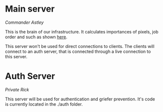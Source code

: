 # Main server

_Commander Astley_

This is the brain of our infrastructure. It calculates importances of pixels, job order and such as shown [here](https://www.youtube.com/watch?v=dQw4w9WgXcQ).

This server won't be used for direct connections to clients.
The clients will connect to an auth server, that is connected through a live connection to this server.

# Auth Server

_Private Rick_

This server will be used for authentication and griefer prevention. It's code is currently located in the ./auth folder.
